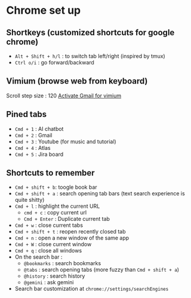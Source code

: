# Chrome set up

## Shortkeys (customized shortcuts for google chrome)

+ `Alt + Shift + h/l` : to switch tab left/right (inspired by tmux)
+ `Ctrl o/i` : go forward/backward

## Vimium (browse web from keyboard)

Scroll step size : 120
[Activate Gmail for vimium](https://github.com/philc/vimium/issues/107#issuecomment-33172297)

## Pined tabs

+ `Cmd + 1` : AI chatbot
+ `Cmd + 2` : Gmail
+ `Cmd + 3` : Youtube (for music and tutorial)
+ `Cmd + 4` : Atlas
+ `Cmd + 5` : Jira board

## Shortcuts to remember

+ `Cmd + shift + b`: toogle book bar
+ `Cmd + shift + a` : search opening tab bars (text search experience is quite shitty)
+ `Cmd + l` : highlight the current URL
  + `cmd + c` : copy current url
  + `Cmd + Enter` : Duplicate current tab
+ `Cmd + w` : close current tabs
+ `Cmd + shift + t` : reopen recently closed tab
+ `Cmd + n` : open a new window of the same app
+ `Cmd + W` : close current window
+ `Cmd + q` : close all windows
+ On the search bar :
  + `@bookmarks` : search bookmarks
  + `@tabs` : search opening tabs (more fuzzy than `Cmd + shift + a`)
  + `@history` : search history
  + `@gemini` : ask gemini
+ Search bar customization at `chrome://settings/searchEngines`
